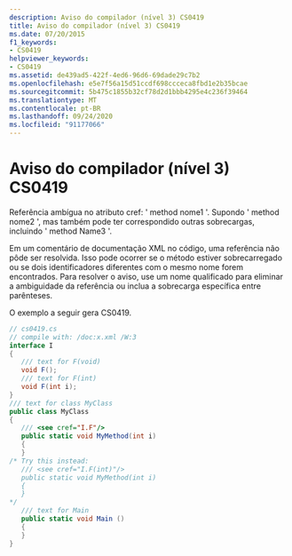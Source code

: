 ```yaml
---
description: Aviso do compilador (nível 3) CS0419
title: Aviso do compilador (nível 3) CS0419
ms.date: 07/20/2015
f1_keywords:
- CS0419
helpviewer_keywords:
- CS0419
ms.assetid: de439ad5-422f-4ed6-96d6-69dade29c7b2
ms.openlocfilehash: e5e7f56a15d51ccdf698ccceca8fbd1e2b35bcae
ms.sourcegitcommit: 5b475c1855b32cf78d2d1bbb4295e4c236f39464
ms.translationtype: MT
ms.contentlocale: pt-BR
ms.lasthandoff: 09/24/2020
ms.locfileid: "91177066"
---
```

# <a name="compiler-warning-level-3-cs0419"></a>Aviso do compilador (nível 3) CS0419

Referência ambígua no atributo cref: ' method nome1 '.  Supondo ' method nome2 ', mas também pode ter correspondido outras sobrecargas, incluindo ' method Name3 '.  
  
 Em um comentário de documentação XML no código, uma referência não pôde ser resolvida. Isso pode ocorrer se o método estiver sobrecarregado ou se dois identificadores diferentes com o mesmo nome forem encontrados. Para resolver o aviso, use um nome qualificado para eliminar a ambiguidade da referência ou inclua a sobrecarga específica entre parênteses.  
  
 O exemplo a seguir gera CS0419.  
  
```csharp  
// cs0419.cs  
// compile with: /doc:x.xml /W:3  
interface I  
{  
   /// text for F(void)  
   void F();  
   /// text for F(int)  
   void F(int i);  
}  
/// text for class MyClass  
public class MyClass  
{  
   /// <see cref="I.F"/>  
   public static void MyMethod(int i)  
   {  
   }  
/* Try this instead:  
   /// <see cref="I.F(int)"/>  
   public static void MyMethod(int i)  
   {  
   }  
*/  
   /// text for Main  
   public static void Main ()  
   {  
   }  
}  
```
